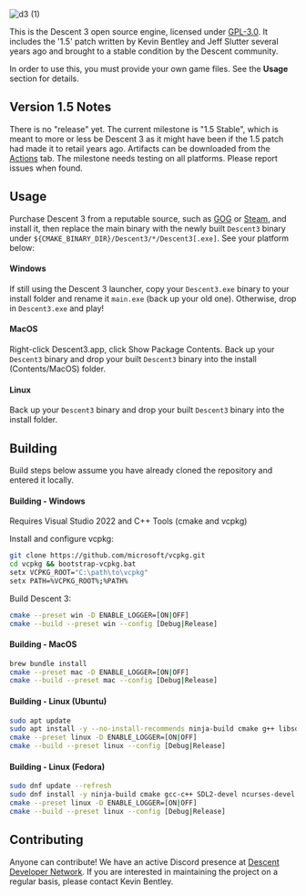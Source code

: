 ![d3 (1)](https://github.com/DescentDevelopers/Descent3/assets/47716344/82ba0911-ee32-4565-84ee-b432c215ab95)

This is the Descent 3 open source engine, licensed under [GPL-3.0](https://github.com/DescentDevelopers/Descent3?tab=GPL-3.0-1-ov-file). It includes the '1.5' patch written by Kevin Bentley and Jeff Slutter several years ago and brought to a stable condition by the Descent community.

In order to use this, you must provide your own game files. See the **Usage** section for details.

## Version 1.5 Notes
There is no "release" yet. The current milestone is "1.5 Stable", which is meant to more or less be Descent 3 as it might have been if the 1.5 patch had made it to retail years ago. Artifacts can be downloaded from the [Actions](https://github.com/DescentDevelopers/Descent3/actions) tab.
The milestone needs testing on all platforms. Please report issues when found.

## Usage
Purchase Descent 3 from a reputable source, such as [GOG](https://www.gog.com/game/descent_3_expansion) or [Steam](https://store.steampowered.com/app/273590/Descent_3/), and install it, then replace the main binary with the newly built `Descent3` binary under `${CMAKE_BINARY_DIR}/Descent3/*/Descent3[.exe]`.
See your platform below:

#### Windows
If still using the Descent 3 launcher, copy your `Descent3.exe` binary to your install folder and rename it `main.exe` (back up your old one). Otherwise, drop in `Descent3.exe` and play!

#### MacOS
Right-click Descent3.app, click Show Package Contents. Back up your `Descent3` binary and drop your built `Descent3` binary into the install (Contents/MacOS) folder.

#### Linux
Back up your `Descent3` binary and drop your built `Descent3` binary into the install folder.

## Building
Build steps below assume you have already cloned the repository and entered it locally.

#### Building - Windows
Requires Visual Studio 2022 and C++ Tools (cmake and vcpkg)

Install and configure vcpkg:
```sh
git clone https://github.com/microsoft/vcpkg.git
cd vcpkg && bootstrap-vcpkg.bat
setx VCPKG_ROOT="C:\path\to\vcpkg"
setx PATH=%VCPKG_ROOT%;%PATH%
```

Build Descent 3:
```sh
cmake --preset win -D ENABLE_LOGGER=[ON|OFF]
cmake --build --preset win --config [Debug|Release]
```

#### Building - MacOS
```sh
brew bundle install
cmake --preset mac -D ENABLE_LOGGER=[ON|OFF]
cmake --build --preset mac --config [Debug|Release]
```

#### Building - Linux (Ubuntu)
```sh
sudo apt update
sudo apt install -y --no-install-recommends ninja-build cmake g++ libsdl2-dev libncurses-dev zlib1g-dev libspdlog-dev libssl-dev
cmake --preset linux -D ENABLE_LOGGER=[ON|OFF]
cmake --build --preset linux --config [Debug|Release]
```

#### Building - Linux (Fedora)
```sh
sudo dnf update --refresh
sudo dnf install -y ninja-build cmake gcc-c++ SDL2-devel ncurses-devel zlib-devel spdlog-devel openssl-devel
cmake --preset linux -D ENABLE_LOGGER=[ON|OFF]
cmake --build --preset linux --config [Debug|Release]
```

## Contributing
Anyone can contribute! We have an active Discord presence at [Descent Developer Network](https://discord.gg/GNy5CUQ). If you are interested in maintaining the project on a regular basis, please contact Kevin Bentley.
